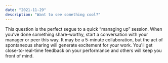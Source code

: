```yaml
---
date: "2021-11-29"
description: "Want to see something cool?"
---
```


This question is the perfect segue to a quick “managing up” session. When you’ve done something share-worthy, start a conversation with your manager or peer this way. It may be a 5-minute collaboration, but the act of spontaneous sharing will generate excitement for your work. You'll get close-to-real-time feedback on your performance and others will keep you front of mind.
